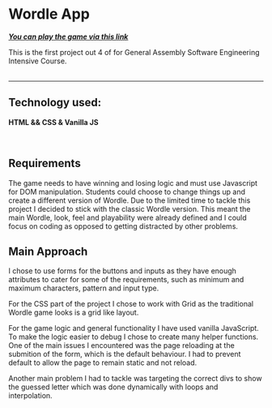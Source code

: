 # Wordle App

[**_You can play the game via this link_**](https://lyli127.github.io/wordle-app/)

This is the first project out 4 of for General Assembly Software Engineering Intensive Course.
<br/>
<br/>

---

## Technology used:

**HTML && CSS & Vanilla JS**

<br/>

## Requirements

The game needs to have winning and losing logic and must use Javascript for DOM manipulation.
Students could choose to change things up and create a different version of Wordle. Due to the limited time to tackle this project I decided to stick with the classic Wordle version. This meant the main Wordle, look, feel and playability were already defined and I could focus on coding as opposed to getting distracted by other problems.

## Main Approach

I chose to use forms for the buttons and inputs as they have enough attributes to cater for some of the requirements, such as minimum and maximum characters, pattern and input type.

For the CSS part of the project I chose to work with Grid as the traditional Wordle game looks is a grid like layout.

For the game logic and general functionality I have used vanilla JavaScript. To make the logic easier to debug I chose to create many helper functions. One of the main issues I encountered was the page reloading at the submition of the form, which is the default behaviour. I had to prevent default to allow the page to remain static and not reload.

Another main problem I had to tackle was targeting the correct divs to show the guessed letter which was done dynamically with loops and interpolation.
